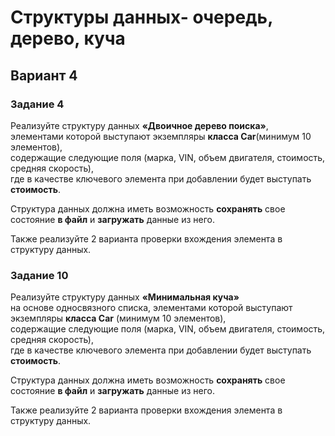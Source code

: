 # Структуры данных- очередь, дерево, куча

## Вариант 4

### Задание 4
Реализуйте структуру данных __«Двоичное дерево поиска»__,\
элементами которой выступают экземпляры __класса Car__(минимум 10 элементов),\
содержащие следующие поля (марка, VIN, объем двигателя, стоимость, средняя скорость),\
где в качестве ключевого элемента при добавлении будет выступать __стоимость__.

Структура данных должна иметь возможность __сохранять__ свое состояние __в файл__ и __загружать__ данные из него.

Также реализуйте 2 варианта проверки вхождения элемента в структуру данных.

### Задание 10
Реализуйте структуру данных __«Минимальная куча»__\
на основе односвязного списка, элементами которой выступают экземпляры __класса Car__ (минимум 10 элементов),\
содержащие следующие поля (марка, VIN, объем двигателя, стоимость, средняя скорость),\
где в качестве ключевого элемента при добавлении будет выступать __стоимость__.

Структура данных должна иметь возможность __сохранять__ свое состояние __в файл__ и __загружать__ данные из него.

Также реализуйте 2 варианта проверки вхождения элемента в структуру данных.
